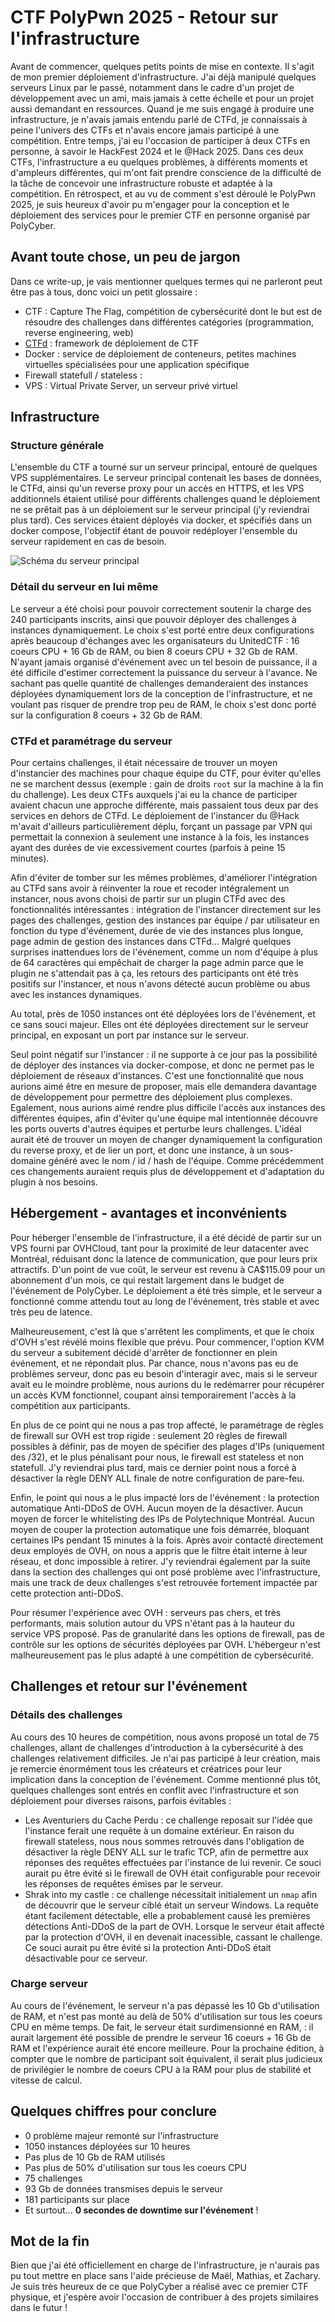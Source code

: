 # CTF PolyPwn 2025 - Retour sur l'infrastructure
Avant de commencer, quelques petits points de mise en contexte. Il s'agit de mon premier déploiement d'infrastructure. J'ai déjà manipulé quelques serveurs Linux par le passé, notamment dans le cadre d'un projet de développement avec un ami, mais jamais à cette échelle et pour un projet aussi demandant en ressources. Quand je me suis engagé à produire une infrastructure, je n'avais jamais entendu parlé de CTFd, je connaissais à peine l'univers des CTFs et n'avais encore jamais participé à une compétition. Entre temps, j'ai eu l'occasion de participer à deux CTFs en personne, à savoir le HackFest 2024 et le @Hack 2025. Dans ces deux CTFs, l'infrastructure a eu quelques problèmes, à différents moments et d'ampleurs différentes, qui m'ont fait prendre conscience de la difficulté de la tâche de concevoir une infrastructure robuste et adaptée à la compétition. En rétrospect, et au vu de comment s'est déroulé le PolyPwn 2025, je suis heureux d'avoir pu m'engager pour la conception et le déploiement des services pour le premier CTF en personne organisé par PolyCyber. 

## Avant toute chose, un peu de jargon
Dans ce write-up, je vais mentionner quelques termes qui ne parleront peut être pas à tous, donc voici un petit glossaire :

- CTF : Capture The Flag, compétition de cybersécurité dont le but est de résoudre des challenges dans différentes catégories (programmation, reverse engineering, web)
- [CTFd](https://github.com/CTFd/CTFd) : framework de déploiement de CTF
- Docker : service de déploiement de conteneurs, petites machines virtuelles spécialisées pour une application spécifique
- Firewall statefull / stateless : 
- VPS : Virtual Private Server, un serveur privé virtuel

## Infrastructure
### Structure générale
L'ensemble du CTF a tourné sur un serveur principal, entouré de quelques VPS supplémentaires. Le serveur principal contenait les bases de données, le CTFd, ainsi qu'un reverse proxy pour un accès en HTTPS, et les VPS additionnels étaient utilisé pour différents challenges quand le déploiement ne se prêtait pas à un déploiement sur le serveur principal (j'y reviendrai plus tard). Ces services étaient déployés via docker, et spécifiés dans un docker compose, l'objectif étant de pouvoir redéployer l'ensemble du serveur rapidement en cas de besoin.

![Schéma du serveur principal](<Serveur principal.png>)

### Détail du serveur en lui même
Le serveur a été choisi pour pouvoir correctement soutenir la charge des 240 participants inscrits, ainsi que pouvoir déployer des challenges à instances dynamiquement. Le choix s'est porté entre deux configurations après beaucoup d'échanges avec les organisateurs du UnitedCTF : 16 coeurs CPU + 16 Gb de RAM, ou bien 8 coeurs CPU + 32 Gb de RAM. N'ayant jamais organisé d'événement avec un tel besoin de puissance, il a été difficile d'estimer correctement la puissance du serveur à l'avance. Ne sachant pas quelle quantité de challenges demanderaient des instances déployées dynamiquement lors de la conception de l'infrastructure, et ne voulant pas risquer de prendre trop peu de RAM, le choix s'est donc porté sur la configuration 8 coeurs + 32 Gb de RAM.

### CTFd et paramétrage du serveur
Pour certains challenges, il était nécessaire de trouver un moyen d'instancier des machines pour chaque équipe du CTF, pour éviter qu'elles ne se marchent dessus (exemple : gain de droits `root` sur la machine à la fin du challenge). Les deux CTFs auxquels j'ai eu la chance de participer avaient chacun une approche différente, mais passaient tous deux par des services en dehors de CTFd. Le déploiement de l'instancer du @Hack m'avait d'ailleurs particulièrement déplu, forçant un passage par VPN qui permettait la connexion à seulement une instance à la fois, les instances ayant des durées de vie excessivement courtes (parfois à peine 15 minutes). 

Afin d'éviter de tomber sur les mêmes problèmes, d'améliorer l'intégration au CTFd sans avoir à réinventer la roue et recoder intégralement un instancer, nous avons choisi de partir sur un plugin CTFd avec des fonctionnalités intéressantes : intégration de l'instancer directement sur les pages des challenges, gestion des instances par équipe / par utilisateur en fonction du type d'événement, durée de vie des instances plus longue, page admin de gestion des instances dans CTFd... Malgré quelques surprises inattendues lors de l'événement, comme un nom d'équipe à plus de 64 caractères qui empêchait de charger la page admin parce que le plugin ne s'attendait pas à ça, les retours des participants ont été très positifs sur l'instancer, et nous n'avons détecté aucun problème ou abus avec les instances dynamiques.

Au total, près de 1050 instances ont été déployées lors de l'événement, et ce sans souci majeur. Elles ont été déployées directement sur le serveur principal, en exposant un port par instance sur le serveur. 

Seul point négatif sur l'instancer : il ne supporte à ce jour pas la possibilité de déployer des instances via docker-compose, et donc ne permet pas le déploiement de réseaux d'instances. C'est une fonctionnalité que nous aurions aimé être en mesure de proposer, mais elle demandera davantage de développement pour permettre des déploiement plus complexes. Egalement, nous aurions aimé rendre plus difficile l'accès aux instances des différentes équipes, afin d'éviter qu'une équipe mal intentionnée découvre les ports ouverts d'autres équipes et perturbe leurs challenges. L'idéal aurait été de trouver un moyen de changer dynamiquement la configuration du reverse proxy, et de lier un port, et donc une instance, à un sous-domaine généré avec le nom / id / hash de l'équipe. Comme précédemment ces changements auraient requis plus de développement et d'adaptation du plugin à nos besoins. 

## Hébergement - avantages et inconvénients
Pour héberger l'ensemble de l'infrastructure, il a été décidé de partir sur un VPS fourni par OVHCloud, tant pour la proximité de leur datacenter avec Montréal, réduisant donc la latence de communication, que pour leurs prix attractifs. D'un point de vue coût, le serveur est revenu à CA$115.09 pour un abonnement d'un mois, ce qui restait largement dans le budget de l'événement de PolyCyber. Le déploiement a été très simple, et le serveur a fonctionné comme attendu tout au long de l'événement, très stable et avec très peu de latence. 

Malheureusement, c'est là que s'arrêtent les compliments, et que le choix d'OVH s'est révélé moins flexible que prévu. Pour commencer, l'option KVM du serveur a subitement décidé d'arrêter de fonctionner en plein événement, et ne répondait plus. Par chance, nous n'avons pas eu de problèmes serveur, donc pas eu besoin d'interagir avec, mais si le serveur avait eu le moindre problème, nous aurions du le redémarrer pour récupérer un accès KVM fonctionnel, coupant ainsi temporairement l'accès à la compétition aux participants. 

En plus de ce point qui ne nous a pas trop affecté, le paramétrage de règles de firewall sur OVH est trop rigide : seulement 20 règles de firewall possibles à définir, pas de moyen de spécifier des plages d'IPs (uniquement des /32), et le plus pénalisant pour nous, le firewall est stateless et non statefull. J'y reviendrai plus tard, mais ce dernier point nous a forcé à désactiver la règle DENY ALL finale de notre configuration de pare-feu. 

Enfin, le point qui nous a le plus impacté lors de l'événement : la protection automatique Anti-DDoS de OVH. Aucun moyen de la désactiver. Aucun moyen de forcer le whitelisting des IPs de Polytechnique Montréal. Aucun moyen de couper la protection automatique une fois démarrée, bloquant certaines IPs pendant 15 minutes à la fois. Après avoir contacté directement deux employés de OVH, on nous a appris que le filtre était interne à leur réseau, et donc impossible à retirer. J'y reviendrai également par la suite dans la section des challenges qui ont posé problème avec l'infrastructure, mais une track de deux challenges s'est retrouvée fortement impactée par cette protection anti-DDoS.

Pour résumer l'expérience avec OVH : serveurs pas chers, et très performants, mais solution autour du VPS n'étant pas à la hauteur du service VPS proposé. Pas de granularité dans les options de firewall, pas de contrôle sur les options de sécurités déployées par OVH. L'hébergeur n'est malheureusement pas le plus adapté à une compétition de cybersécurité.

## Challenges et retour sur l'événement
### Détails des challenges
Au cours des 10 heures de compétition, nous avons proposé un total de 75 challenges, allant de challenges d'introduction à la cybersécurité à des challenges relativement difficiles. Je n'ai pas participé à leur création, mais je remercie énormément tous les créateurs et créatrices pour leur implication dans la conception de l'événement. Comme mentionné plus tôt, quelques challenges sont entrés en conflit avec l'infrastructure et son déploiement pour diverses raisons, parfois évitables :

- Les Aventuriers du Cache Perdu : ce challenge reposait sur l'idée que l'instance ferait une requête à un domaine extérieur. En raison du firewall stateless, nous nous sommes retrouvés dans l'obligation de désactiver la règle DENY ALL sur le trafic TCP, afin de permettre aux réponses des requêtes effectuées par l'instance de lui revenir. Ce souci aurait pu être évité si le firewall de OVH était configurable pour recevoir les réponses de requêtes émises par le serveur.
- Shrak into my castle : ce challenge nécessitait initialement un `nmap` afin de découvrir que le serveur ciblé était un serveur Windows. La requête étant facilement détectable, elle a probablement causé les premières détections Anti-DDoS de la part de OVH. Lorsque le serveur était affecté par la protection d'OVH, il en devenait inacessible, cassant le challenge. Ce souci aurait pu être évité si la protection Anti-DDoS était désactivable pour ce serveur.

### Charge serveur
Au cours de l'événement, le serveur n'a pas dépassé les 10 Gb d'utilisation de RAM, et n'est pas monté au delà de 50% d'utilisation sur tous les coeurs CPU en même temps. De fait, le serveur était surdimensionné en RAM, : il aurait largement été possible de prendre le serveur 16 coeurs + 16 Gb de RAM et l'expérience aurait été encore meilleure. Pour la prochaine édition, à compter que le nombre de participant soit équivalent, il serait plus judicieux de privilégier le nombre de coeurs CPU à la RAM pour plus de stabilité et vitesse de calcul. 

## Quelques chiffres pour conclure
- 0 problème majeur remonté sur l'infrastructure
- 1050 instances déployées sur 10 heures
- Pas plus de 10 Gb de RAM utilisés
- Pas plus de 50% d'utilisation sur tous les coeurs CPU
- 75 challenges
- 93 Gb de données transmises depuis le serveur
- 181 participants sur place
- Et surtout... **0 secondes de downtime sur l'événement** !

## Mot de la fin
Bien que j'ai été officiellement en charge de l'infrastructure, je n'aurais pas pu tout mettre en place sans l'aide précieuse de Maël, Mathias, et Zachary. Je suis très heureux de ce que PolyCyber a réalisé avec ce premier CTF physique, et j'espère avoir l'occasion de contribuer à des projets similaires dans le futur !